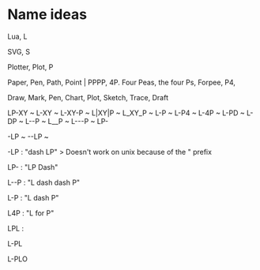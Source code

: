 # Name ideas 

Lua, L

SVG, S

Plotter, Plot, P

Paper, Pen, Path, Point | PPPP, 4P. Four Peas, the four Ps, Forpee, P4, 

Draw, Mark, Pen, Chart, Plot, Sketch, Trace, Draft

LP-XY    ~    L-XY    ~    L-XY-P    ~    L|XY|P    ~    L_XY_P    ~    L-P    ~    L-P4    ~    L-4P    ~    L-PD    ~    L-DP    ~    L--P    ~    L__P    ~    L---P    ~    LP-

-LP    ~    --LP    ~    

-LP : "dash LP" > Doesn't work on unix because of the " prefix 

LP- : "LP Dash"

L--P : "L dash dash P"

L-P : "L dash P"

L4P : "L for P"

LPL : 

L-PL

L-PLO